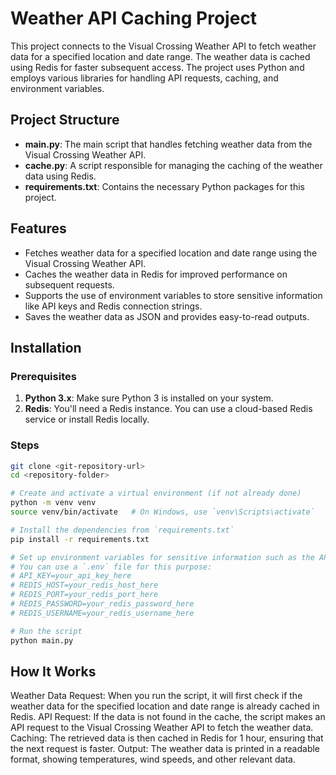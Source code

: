# Weather API Caching Project

This project connects to the Visual Crossing Weather API to fetch weather data for a specified location and date range. The weather data is cached using Redis for faster subsequent access. The project uses Python and employs various libraries for handling API requests, caching, and environment variables.

## Project Structure

- **main.py**: The main script that handles fetching weather data from the Visual Crossing Weather API.
- **cache.py**: A script responsible for managing the caching of the weather data using Redis.
- **requirements.txt**: Contains the necessary Python packages for this project.


## Features

- Fetches weather data for a specified location and date range using the Visual Crossing Weather API.
- Caches the weather data in Redis for improved performance on subsequent requests.
- Supports the use of environment variables to store sensitive information like API keys and Redis connection strings.
- Saves the weather data as JSON and provides easy-to-read outputs.

## Installation

### Prerequisites
1. **Python 3.x**: Make sure Python 3 is installed on your system.
2. **Redis**: You'll need a Redis instance. You can use a cloud-based Redis service or install Redis locally.

### Steps
```bash
git clone <git-repository-url>
cd <repository-folder>

# Create and activate a virtual environment (if not already done)
python -m venv venv
source venv/bin/activate   # On Windows, use `venv\Scripts\activate`

# Install the dependencies from `requirements.txt`
pip install -r requirements.txt

# Set up environment variables for sensitive information such as the API key and Redis credentials.
# You can use a `.env` file for this purpose:
# API_KEY=your_api_key_here
# REDIS_HOST=your_redis_host_here
# REDIS_PORT=your_redis_port_here
# REDIS_PASSWORD=your_redis_password_here
# REDIS_USERNAME=your_redis_username_here

# Run the script
python main.py
```

## How It Works

Weather Data Request: When you run the script, it will first check if the weather data for the specified location and date range is already cached in Redis.
API Request: If the data is not found in the cache, the script makes an API request to the Visual Crossing Weather API to fetch the weather data.
Caching: The retrieved data is then cached in Redis for 1 hour, ensuring that the next request is faster.
Output: The weather data is printed in a readable format, showing temperatures, wind speeds, and other relevant data.